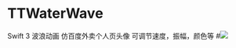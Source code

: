 # TTWaterWave
Swift 3 波浪动画 仿百度外卖个人页头像 可调节速度，振幅，颜色等
#![](https://github.com/tiantianfang/TTWaterWave/blob/master/TTWaterWave/dddd.gif)
